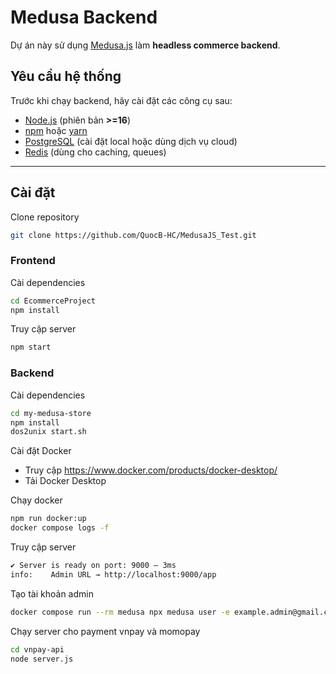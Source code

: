 # Medusa Backend

Dự án này sử dụng [Medusa.js](https://docs.medusajs.com/) làm **headless commerce backend**.

## Yêu cầu hệ thống
Trước khi chạy backend, hãy cài đặt các công cụ sau:
- [Node.js](https://nodejs.org/) (phiên bản **>=16**)
- [npm](https://www.npmjs.com/) hoặc [yarn](https://yarnpkg.com/)
- [PostgreSQL](https://www.postgresql.org/) (cài đặt local hoặc dùng dịch vụ cloud)
- [Redis](https://redis.io/) (dùng cho caching, queues)

---

## Cài đặt

Clone repository
```bash
git clone https://github.com/QuocB-HC/MedusaJS_Test.git
```

### Frontend

Cài dependencies
```bash
cd EcommerceProject
npm install
```

Truy cập server
```bash
npm start
```

### Backend

Cài dependencies
```bash
cd my-medusa-store
npm install
dos2unix start.sh
```

Cài đặt Docker
- Truy cập https://www.docker.com/products/docker-desktop/
- Tải Docker Desktop

Chạy docker
```bash
npm run docker:up
docker compose logs -f
```

Truy cập server
```bash
✔ Server is ready on port: 9000 – 3ms
info:    Admin URL → http://localhost:9000/app
```

Tạo tài khoản admin
```bash
docker compose run --rm medusa npx medusa user -e example.admin@gmail.com -p 123456
```

Chạy server cho payment vnpay và momopay
```bash
cd vnpay-api
node server.js
```

